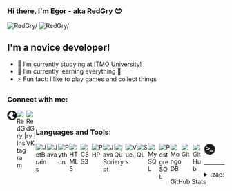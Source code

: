 ### Hi there, I'm Egor - aka RedGry 😎
<p align="left"> 
  <img src=https://komarev.com/ghpvc/?username=RedGry&color=C70039&label=PROFILE+VIEWS alt=RedGry/> 
  <img src=https://badges.pufler.dev/years/redgry alt=RedGry/> 
</p>



## I'm a novice developer!

- 🔭 I’m currently studying at [ITMO University][itmo]!
- 🌱 I’m currently learning everything 🤣
- ⚡ Fun fact: I like to play games and collect things

### Connect with me:

[<img align="left" alt="RedGry" width="22px" src="https://raw.githubusercontent.com/iconic/open-iconic/master/svg/globe.svg" />][website]
[<img align="left" alt="RedGry | Instagram" width="22px" src="https://cdn.jsdelivr.net/npm/simple-icons@v3/icons/instagram.svg" />][instagram]
[<img align="left" alt="RedGry | VK" width="22px" src="https://cdn.jsdelivr.net/npm/simple-icons@v3/icons/vk.svg" />][vk]

<br />

### Languages and Tools:

<img align="left" alt="JetBrains" width="26px" src="https://simpleicons.org/icons/jetbrains.svg" />
<img align="left" alt="Java" width="26px" src="https://simpleicons.org/icons/java.svg" />
<img align="left" alt="Python" width="26px" src="https://simpleicons.org/icons/python.svg" />

<img align="left" alt="HTML5" width="26px" src="https://simpleicons.org/icons/html5.svg" />
<img align="left" alt="CSS3" width="26px" src="https://simpleicons.org/icons/css3.svg" />

<img align="left" alt="PHP" width="26px" src="https://simpleicons.org/icons/php.svg" />

<img align="left" alt="JavaScript" width="26px" src="https://simpleicons.org/icons/javascript.svg" />
<img align="left" alt="jQuery" width="26px" src="http://simpleicons.org/icons/jquery.svg" />
<img align="left" alt="Vue.js" width="26px" src="http://simpleicons.org/icons/vue-dot-js.svg" />

<img align="left" alt="SQL" width="26px" src="https://image.flaticon.com/icons/svg/29/29165.svg" />
<img align="left" alt="MySQL" width="26px" src="https://simpleicons.org/icons/mysql.svg" />
<img align="left" alt="PostgreSQL" width="26px" src="http://simpleicons.org/icons/postgresql.svg" />
<img align="left" alt="MongoDB" width="26px" src="https://simpleicons.org/icons/mongodb.svg" />

<img align="left" alt="Git" width="26px" src="https://simpleicons.org/icons/git.svg" />
<img align="left" alt="GitHub" width="26px" src="https://simpleicons.org/icons/github.svg" />
<img align="left" alt="Terminal" width="26px" src="https://raw.githubusercontent.com/github/explore/80688e429a7d4ef2fca1e82350fe8e3517d3494d/topics/terminal/terminal.png" />

<br />
<br />

---

<details>
  <summary>:zap: GitHub Stats</summary>
  <img align="left" alt="RedGry's GitHub Stats" src="https://github-readme-stats.vercel.app/api?username=redgry&show_icons=true&theme=dracula" />
</details>

[website]: https://vk.com/egoredgry
[instagram]: https://www.instagram.com/egor_redgry/
[vk]: https://vk.com/egor_redgry
[itmo]: https://itmo.ru

